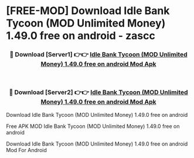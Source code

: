 # [FREE-MOD] Download Idle Bank Tycoon (MOD Unlimited Money) 1.49.0 free on android - zascc


<div align="center">
<h3>🔴 Download [Server1] 👉👉 <a href="https://apk-comot.site?title=Idle_Bank_Tycoon_(MOD_Unlimited_Money)_1.49.0_free_on_android">Idle Bank Tycoon (MOD Unlimited Money) 1.49.0 free on android Mod Apk</a></h3><br>

<h3>🔴 Download [Server2] 👉👉 <a href="https://apk-comot.site?title=Idle_Bank_Tycoon_(MOD_Unlimited_Money)_1.49.0_free_on_android">Idle Bank Tycoon (MOD Unlimited Money) 1.49.0 free on android Mod Apk</a></h3>
</div>



Download Idle Bank Tycoon (MOD Unlimited Money) 1.49.0 free on android 

Free APK MOD Idle Bank Tycoon (MOD Unlimited Money) 1.49.0 free on android 

Download Idle Bank Tycoon (MOD Unlimited Money) 1.49.0 free on android Mod For Android
